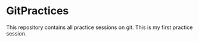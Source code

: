 # GitPractices
This repository contains all practice sessions on git.
This is my first practice session.